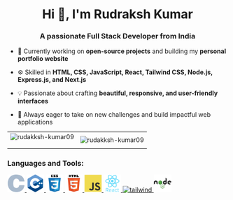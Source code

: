 <h1 align="center">Hi 👋, I'm Rudraksh Kumar</h1>
<h3 align="center">A passionate Full Stack Developer from India</h3>

- 🔭 Currently working on **open-source projects** and building my **personal portfolio website**

- ⚙️ Skilled in **HTML, CSS, JavaScript, React, Tailwind CSS, Node.js, Express.js, and Next.js**

- 💡 Passionate about crafting **beautiful, responsive, and user-friendly interfaces**

- 🚀 Always eager to take on new challenges and build impactful web applications

<table>
  <tr>
    <td>
      <img src="https://github-readme-stats.vercel.app/api?username=rudakksh-kumar09&show_icons=true&locale=en&theme=tokyonight" alt="rudakksh-kumar09" /></p>    
    </td>
    <td>
      <img src="https://github-readme-streak-stats.herokuapp.com?user=rudakksh-kumar09&theme=tokyonight-duo" alt="rudakksh-kumar09" />
    </td>
  </tr>
</table>

<p align="left">
</p>

<h3 align="left">Languages and Tools:</h3>
<p align="left">
  <a href="https://www.cprogramming.com/" target="_blank" rel="noreferrer">
    <img src="https://raw.githubusercontent.com/devicons/devicon/master/icons/c/c-original.svg" alt="c" width="40" height="40"/>
  </a>
  <a href="https://www.w3schools.com/cpp/" target="_blank" rel="noreferrer">
    <img src="https://raw.githubusercontent.com/devicons/devicon/master/icons/cplusplus/cplusplus-original.svg" alt="cplusplus" width="40" height="40"/>
  </a>
  <a href="https://www.w3schools.com/css/" target="_blank" rel="noreferrer">
    <img src="https://raw.githubusercontent.com/devicons/devicon/master/icons/css3/css3-original-wordmark.svg" alt="css3" width="40" height="40"/>
  </a>
  <a href="https://www.w3.org/html/" target="_blank" rel="noreferrer">
    <img src="https://raw.githubusercontent.com/devicons/devicon/master/icons/html5/html5-original-wordmark.svg" alt="html5" width="40" height="40"/>
  </a>
  <a href="https://developer.mozilla.org/en-US/docs/Web/JavaScript" target="_blank" rel="noreferrer">
    <img src="https://raw.githubusercontent.com/devicons/devicon/master/icons/javascript/javascript-original.svg" alt="javascript" width="40" height="40"/>
  </a>
  <a href="https://reactjs.org/" target="_blank" rel="noreferrer">
    <img src="https://raw.githubusercontent.com/devicons/devicon/master/icons/react/react-original-wordmark.svg" alt="react" width="40" height="40"/>
  </a>
  <a href="https://tailwindcss.com/" target="_blank" rel="noreferrer">
    <img src="https://www.vectorlogo.zone/logos/tailwindcss/tailwindcss-icon.svg" alt="tailwind" width="40" height="40"/>
  </a>
  <a href="https://nodejs.org" target="_blank" rel="noreferrer">
    <img src="https://raw.githubusercontent.com/devicons/devicon/master/icons/nodejs/nodejs-original-wordmark.svg" alt="nodejs" width="40" height="40"/>
  </a>
</p>
